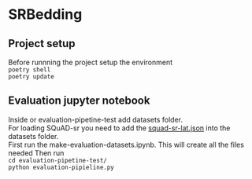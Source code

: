 # SRBedding

## Project setup
Before runnning the project setup the environment  
`poetry shell`  
`poetry update`  

## Evaluation jupyter notebook
Inside or evaluation-pipetine-test add datasets folder.  
For loading SQuAD-sr you need to add the [squad-sr-lat.json](https://www.kaggle.com/datasets/aleksacvetanovic/squad-sr) into the datasets folder.  
First run the make-evaluation-datasets.ipynb. This will create all the files needed
Then run  
`cd evaluation-pipetine-test/`  
`python evaluation-pipieline.py`